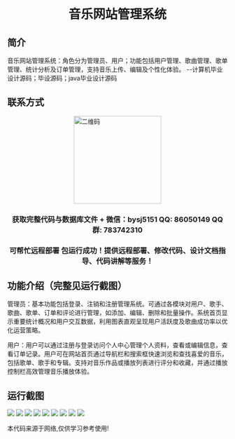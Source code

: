 <p><h1 align="center">音乐网站管理系统</h1></p>

## 简介
音乐网站管理系统：角色分为管理员、用户；功能包括用户管理、歌曲管理、歌单管理、统计分析及订单管理，支持音乐上传、编辑及个性化体验。    --计算机毕业设计源码；毕设源码；java毕业设计源码


## 联系方式
<img src="https://bs-1329754181.cos.ap-shanghai.myqcloud.com/wx.jpg" alt="二维码" style="display: block; margin: 0 auto;" width="200px">
<p><h3 align="center">获取完整代码与数据库文件 + 微信：bysj5151 QQ: 86050149 QQ群: 783742310</h3></p>
<p><h3 align="center">可帮忙远程部署 包运行成功！提供远程部署、修改代码、设计文档指导、代码讲解等服务！</h3></p>

## 功能介绍（完整见运行截图）
管理员：基本功能包括登录、注销和注册管理系统。可通过各模块对用户、歌手、歌曲、歌单、订单和评论进行管理，如添加、编辑、删除和批量操作。系统首页显示重要统计概况和用户交互数据，利用图表直观呈现用户活跃度及歌曲成功率以优化运营策略。

用户：用户可以通过注册与登录访问个人中心管理个人资料，查看或编辑信息，查看订单记录。用户可在网站首页通过导航栏和搜索框快速浏览和查找喜爱的音乐，包括歌单、歌手和专辑。支持对音乐作品或播放列表进行评分和收藏，并通过播放控制栏高效管理音乐播放体验。


## 运行截图
![](imgs/588112-20231109113857913-209389230.png)
![](imgs/588112-20231109113904474-350184136.png)
![](imgs/588112-20231109113908655-781605562.png)
![](imgs/588112-20231109113912832-990504868.png)
![](imgs/588112-20231109113916584-9013146.png)
![](imgs/588112-20231109113920819-421207269.png)
![](imgs/588112-20231109113927960-1799413454.png)
![](imgs/588112-20231109113931898-976171307.png)
![](imgs/588112-20231109113935686-197233540.png)

<p>本代码来源于网络,仅供学习参考使用!</p>
